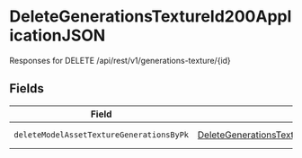 # DeleteGenerationsTextureId200ApplicationJSON

Responses for DELETE /api/rest/v1/generations-texture/{id}


## Fields

| Field                                                                                                                                                                           | Type                                                                                                                                                                            | Required                                                                                                                                                                        | Description                                                                                                                                                                     |
| ------------------------------------------------------------------------------------------------------------------------------------------------------------------------------- | ------------------------------------------------------------------------------------------------------------------------------------------------------------------------------- | ------------------------------------------------------------------------------------------------------------------------------------------------------------------------------- | ------------------------------------------------------------------------------------------------------------------------------------------------------------------------------- |
| `deleteModelAssetTextureGenerationsByPk`                                                                                                                                        | [DeleteGenerationsTextureId200ApplicationJSONModelAssetTextureGenerations](../../models/operations/deletegenerationstextureid200applicationjsonmodelassettexturegenerations.md) | :heavy_minus_sign:                                                                                                                                                              | columns and relationships of "model_asset_texture_generations"                                                                                                                  |